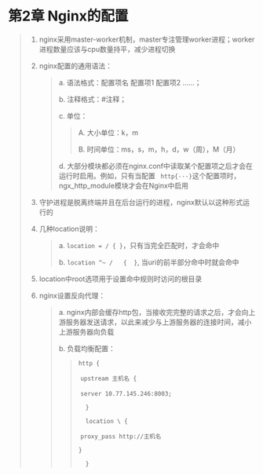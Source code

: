 # 第2章 Nginx的配置

> 1. nginx采用master-worker机制，master专注管理worker进程；worker进程数量应该与cpu数量持平，减少进程切换
>
> 2. nginx配置的通用语法：
>
>    > a. 语法格式：配置项名 配置项1 配置项2 ……；
>    >
>    > b. 注释格式：#注释；
>    >
>    > c. 单位：
>    >
>    > > A. 大小单位：k，m
>    > >
>    > > B. 时间单位：ms，s，m，h，d，w（周），M（月）
>    >
>    > d. 大部分模块都必须在nginx.conf中读取某个配置项之后才会在运行时启用。例如，只有当配置 ``` http{···}```这个配置项时，ngx_http_module模块才会在Nginx中启用
>
> 3. 守护进程是脱离终端并且在后台运行的进程，nginx默认以这种形式运行的
>
> 4. 几种location说明：
>
>    > a. `location = / { }`，只有当完全匹配时，才会命中
>    >
>    > b. `location ^~ /   {  }`, 当uri的前半部分命中时就会命中
>
> 5. location中root选项用于设置命中规则时访问的根目录
>
> 6. nginx设置反向代理：
>
>    > a. nginx内部会缓存http包，当接收完完整的请求之后，才会向上游服务器发送请求，以此来减少与上游服务器的连接时间，减小上游服务器向负载
>    >
>    > b. 负载均衡配置：
>    >
>    > >  `http {`
>    > >
>    > > ​	`upstream 主机名 {`
>    > >
>    > > ​	`server 10.77.145.246:8003;`
>    > >
>    > > `	}`
>    > >
>    > > `	location \ {`	
>    > >
>    > > ​	`proxy_pass http://主机名`
>    > >
>    > > `}`
>    > >
>    > > `	}`
>    > >
>    > > 